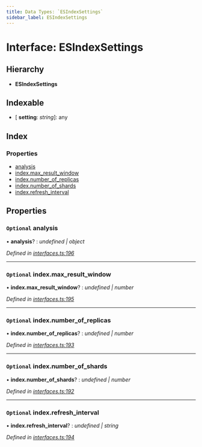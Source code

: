 ```yaml
---
title: Data Types: `ESIndexSettings`
sidebar_label: ESIndexSettings
---
```


# Interface: ESIndexSettings

## Hierarchy

* **ESIndexSettings**

## Indexable

* \[ **setting**: *string*\]: any

## Index

### Properties

* [analysis](esindexsettings.md#optional-analysis)
* [index.max_result_window](esindexsettings.md#optional-index.max_result_window)
* [index.number_of_replicas](esindexsettings.md#optional-index.number_of_replicas)
* [index.number_of_shards](esindexsettings.md#optional-index.number_of_shards)
* [index.refresh_interval](esindexsettings.md#optional-index.refresh_interval)

## Properties

### `Optional` analysis

• **analysis**? : *undefined | object*

*Defined in [interfaces.ts:196](https://github.com/terascope/teraslice/blob/0ae31df4/packages/data-types/src/interfaces.ts#L196)*

___

### `Optional` index.max_result_window

• **index.max_result_window**? : *undefined | number*

*Defined in [interfaces.ts:195](https://github.com/terascope/teraslice/blob/0ae31df4/packages/data-types/src/interfaces.ts#L195)*

___

### `Optional` index.number_of_replicas

• **index.number_of_replicas**? : *undefined | number*

*Defined in [interfaces.ts:193](https://github.com/terascope/teraslice/blob/0ae31df4/packages/data-types/src/interfaces.ts#L193)*

___

### `Optional` index.number_of_shards

• **index.number_of_shards**? : *undefined | number*

*Defined in [interfaces.ts:192](https://github.com/terascope/teraslice/blob/0ae31df4/packages/data-types/src/interfaces.ts#L192)*

___

### `Optional` index.refresh_interval

• **index.refresh_interval**? : *undefined | string*

*Defined in [interfaces.ts:194](https://github.com/terascope/teraslice/blob/0ae31df4/packages/data-types/src/interfaces.ts#L194)*
